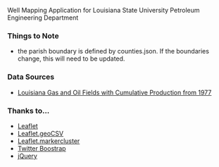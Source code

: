 Well Mapping Application
for Louisiana State University Petroleum Engineering Department


### Things to Note
* the parish boundary is defined by counties.json. If the boundaries change, this will need to be updated.

### Data Sources
* [Louisiana Gas and Oil Fields with Cumulative Production from 1977](https://data.doi.gov/dataset/louisiana-gas-and-oil-fields-with-cumulative-production-from-1977-20143f413)


### Thanks to...

* [Leaflet](https://github.com/Leaflet/Leaflet)
* [Leaflet.geoCSV](https://github.com/joker-x/Leaflet.geoCSV)
* [Leaflet.markercluster](https://github.com/Leaflet/Leaflet.markercluster)
* [Twitter Boostrap](http://twitter.github.io/bootstrap/)
* [jQuery](http://jquery.com/)
